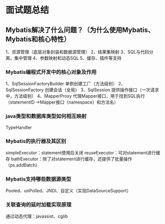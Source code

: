 # 面试题总结

## Mybatis解决了什么问题？（为什么使用Mybatis、Mybatis和核心特性）
1、资源管理（底层对象封装和数据源管理）
2、结果集映射
3、SQL与代码分离，集中管理
4、参数映射和动态SQL
5、缓存、插件等支持

### Mybatis编程式开发中的核心对象及作用
1、SqlSessionFactoryBuilder 单例创建工厂（方法级别）
2、SqlSessionFactory 创建会话（全局）
3、SqlSession 提供操作接口（一次请求中，方法级别）
4、MapperProxy 代理Mapper接口，用于找到SQL执行 （statementID ->Mapper接口（namespace）和方法名）

### java类型和数据库类型如何相互映射
TypeHandler

### Mybatis的执行器及其区别
simpleExecutor：statement使用后关闭
reuseExecutor：可对statement进行缓存
bathExecutor：除了对statement进行缓存，还提供了批量操作（ps.addBatch）


### Mybatis支持哪些数据源类型
Pooled、unPolled、JNDI、自定义（实现DataSourceSupport）


### 关联查询的延时加载实现原理
通过动态代理：javassist、cglib

